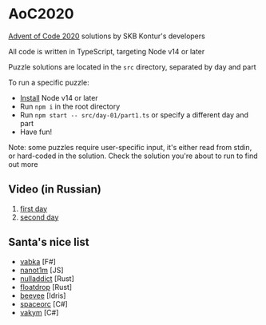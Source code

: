 # AoC2020

[Advent of Code 2020](https://adventofcode.com/2020) solutions by SKB Kontur's developers

All code is written in TypeScript, targeting Node v14 or later

Puzzle solutions are located in the `src` directory, separated by day and part

To run a specific puzzle:

- [Install](https://nodejs.org/en/download/) Node v14 or later
- Run `npm i` in the root directory
- Run `npm start -- src/day-01/part1.ts` or specify a different day and part
- Have fun!

Note: some puzzles require user-specific input, it's either read from stdin, or hard-coded in the solution. Check the solution you're about to run to find out more

## Video (in Russian)

1. [first day](https://www.youtube.com/watch?v=ETMtuM-M05o)
2. [second day](https://www.youtube.com/watch?v=Kg5aTsjLxXc)

## Santa's nice list

- [vabka](https://github.com/vabka/aoc2020) [F#]
- [nanot1m](https://github.com/nanot1m/adventofcode2020) [JS]
- [nulladdict](https://github.com/nulladdict/aoc-2020) [Rust]
- [floatdrop](https://github.com/floatdrop/aoc) [Rust]
- [beevee](https://github.com/beevee/advent2020) [Idris]
- [spaceorc](https://github.com/spaceorc/aoc2020) [C#]
- [vakym](https://github.com/vakym/aoc2020.git) [C#]
